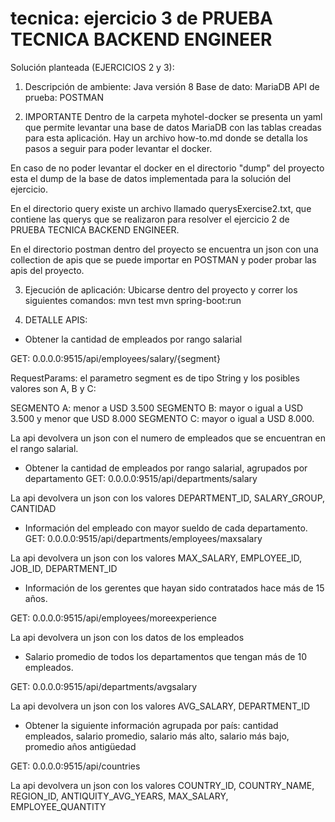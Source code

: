 # tecnica: ejercicio 3 de PRUEBA TECNICA BACKEND ENGINEER

Solución planteada (EJERCICIOS 2 y 3):

1) Descripción de ambiente:
Java versión 8
Base de dato: MariaDB
API de prueba: POSTMAN

2) IMPORTANTE
Dentro de la carpeta myhotel-docker se presenta un yaml que permite levantar una base de datos MariaDB con las tablas creadas para esta aplicación. Hay un archivo how-to.md donde se detalla los pasos a seguir para poder levantar el docker.

En caso de no poder levantar el docker en el directorio "dump" del proyecto esta el dump de la base de datos implementada para la solución del ejercicio.

En el directorio query existe un archivo llamado querysExercise2.txt, que contiene las querys que se realizaron para resolver el ejercicio 2 de PRUEBA TECNICA BACKEND ENGINEER.

En el directorio postman dentro del proyecto se encuentra un json con una collection de apis que se puede importar en POSTMAN y poder probar las apis del proyecto. 

3) Ejecución de aplicación:
Ubicarse dentro del proyecto y correr los siguientes comandos:
mvn test
mvn spring-boot:run

4) DETALLE APIS:
* Obtener la cantidad de empleados por rango salarial

GET: 0.0.0.0:9515/api/employees/salary/{segment}

RequestParams: el parametro segment es de tipo String y los posibles valores son A, B y C:

SEGMENTO A: menor a USD 3.500
SEGMENTO B: mayor o igual a USD 3.500 y menor que USD 8.000
SEGMENTO C: mayor o igual a USD 8.000.

La api devolvera un json con el numero de empleados que se encuentran en el rango salarial.

* Obtener la cantidad de empleados por rango salarial, agrupados por departamento
GET: 0.0.0.0:9515/api/departments/salary

La api devolvera un json con los valores DEPARTMENT_ID, SALARY_GROUP, CANTIDAD

* Información del empleado con mayor sueldo de cada departamento.
GET: 0.0.0.0:9515/api/departments/employees/maxsalary

La api devolvera un json con los valores MAX_SALARY, EMPLOYEE_ID, JOB_ID, DEPARTMENT_ID

* Información de los gerentes que hayan sido contratados hace más de 15 años.

GET: 0.0.0.0:9515/api/employees/moreexperience

La api devolvera un json con los datos de los empleados

* Salario promedio de todos los departamentos que tengan más de 10 empleados.

GET: 0.0.0.0:9515/api/departments/avgsalary

La api devolvera un json con los valores AVG_SALARY, DEPARTMENT_ID

* Obtener la siguiente información agrupada por país: cantidad empleados, salario promedio, salario más alto, salario más bajo, promedio años antigüedad

GET: 0.0.0.0:9515/api/countries

La api devolvera un json con los valores COUNTRY_ID, COUNTRY_NAME, REGION_ID, ANTIQUITY_AVG_YEARS, MAX_SALARY, EMPLOYEE_QUANTITY

